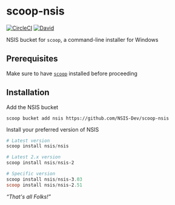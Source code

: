 # scoop-nsis

[![CircleCI](https://flat.badgen.net/circleci/github/NSIS-Dev/scoop-nsis)](https://circleci.com/gh/NSIS-Dev/scoop-nsis)
[![David](https://flat.badgen.net/david/dev/NSIS-Dev/scoop-nsis)](https://david-dm.org/NSIS-Dev/scoop-nsis?type=dev)

NSIS bucket for `scoop`, a command-line installer for Windows

## Prerequisites

Make sure to have [`scoop`](https://github.com/lukesampson/scoop#installation) installed before proceeding

## Installation

Add the NSIS bucket

```
scoop bucket add nsis https://github.com/NSIS-Dev/scoop-nsis
```

Install your preferred version of NSIS

```ps1
# Latest version
scoop install nsis/nsis

# Latest 2.x version
scoop install nsis/nsis-2

# Specific version
scoop install nsis/nsis-3.03
scoop install nsis/nsis-2.51
```

*“That's all Folks!”*
